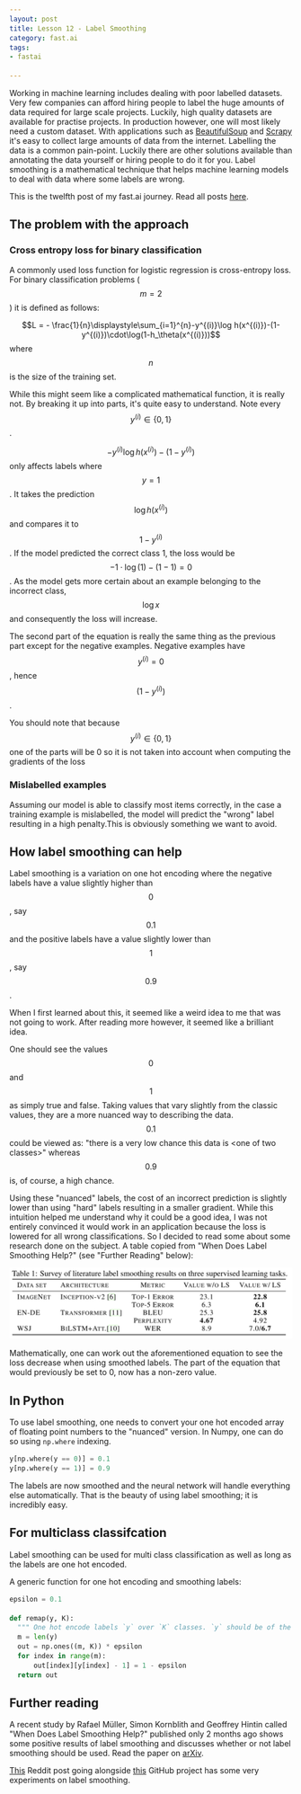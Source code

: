 ```yaml
---
layout: post
title: Lesson 12 - Label Smoothing
category: fast.ai
tags:
- fastai

---
```


Working in machine learning includes dealing with poor labelled datasets. Very few companies can afford hiring people to label the huge amounts of data required for large scale projects. Luckily, high quality datasets are available for practise projects. In production however, one will most likely need a custom dataset. With applications such as [BeautifulSoup](https://www.crummy.com/software/BeautifulSoup/) and [Scrapy](https://scrapy.org) it's easy to collect large amounts of data from the internet. Labelling the data is a common pain-point. Luckily there are other solutions available than annotating the data yourself or hiring people to do it for you. Label smoothing is a mathematical technique that helps machine learning models to deal with data where some labels are wrong.

This is the twelfth post of my fast.ai journey. Read all posts [here](https://rickwierenga.com/tag/fastai).

## The problem with the approach

### Cross entropy loss for binary classification

A commonly used loss function for logistic regression is cross-entropy loss. For binary classification problems ($$m = 2$$) it is defined as follows:

$$L = - \frac{1}{n}\displaystyle\sum_{i=1}^{n}-y^{(i)}\log h(x^{(i)})-(1-y^{(i)})\cdot\log(1-h_\theta(x^{(i)}))$$ where $$n$$ is the size of the training set.

While this might seem like a complicated mathematical function, it is really not. By breaking it up into parts, it's quite easy to understand. Note every $$y^{(i)} \in \{0, 1\}$$.

$$-y^{(i)}\log h(x^{(i)}) -(1-y^{(i)})$$ only affects labels where $$y = 1$$. It takes the prediction $$\log h(x^{(i)})$$ and compares it to $$1 - y^{(i)}$$. If the model predicted the correct class 1, the loss would be $$-1 \cdot \log (1) - (1-1) = 0$$. As the model gets more certain about an example belonging to the incorrect class, $$\log x$$ and consequently the loss will increase.

The second part of the equation is really the same thing as the previous part except for the negative examples. Negative examples have $$y^{(i)} = 0$$, hence $$(1 - y^{(i)})$$.

You should note that because $$y^{(i)} \in \{0, 1\}$$ one of the parts will be 0 so it is not taken into account when computing the gradients of the loss

### Mislabelled examples

Assuming our model is able to classify most items correctly, in the case a training example is mislabelled, the model will predict the "wrong" label resulting in a high penalty.This is obviously something we want to avoid.

## How label smoothing can help

Label smoothing is a variation on one hot encoding where the negative labels have a value slightly higher than $$0$$, say $$0.1$$ and the positive labels have a value slightly lower than $$1$$, say $$0.9$$.

When I first learned about this, it seemed like a weird idea to me that was not going to work. After reading more however, it seemed like a brilliant idea.

One should see the values $$0$$ and $$1$$ as simply true and false. Taking values that vary slightly from the classic values, they are a more nuanced way to describing the data. $$0.1$$ could be viewed as: "there is a very low chance this data is \<one of two classes\>" whereas $$0.9$$ is, of course, a high chance.

Using these "nuanced" labels, the cost of an incorrect prediction is slightly lower than using "hard" labels resulting in a smaller gradient. While this intuition helped me understand why it could be a good idea, I was not entirely convinced it would work in an application because the loss is lowered for all wrong classifications. So I decided to read some about some research done on the subject. A table copied from "When Does Label Smoothing Help?" (see "Further Reading" below):

![results of using label smoothing on some models](/assets/images/smoothing.png)

Mathematically, one can work out the aforementioned equation to see the loss decrease when using smoothed labels. The part of the equation that would previously be set to 0, now has a non-zero value.

## In Python

To use label smoothing, one needs to convert your one hot encoded array of floating point numbers to the "nuanced" version. In Numpy, one can do so using `np.where` indexing.

```python
y[np.where(y == 0)] = 0.1
y[np.where(y == 1)] = 0.9
```

The labels are now smoothed and the neural network will handle everything else automatically. That is the beauty of using label smoothing; it is incredibly easy.

## For multiclass classifcation

Label smoothing can be used for multi class classification as well as long as the labels are one hot encoded.

A generic function for one hot encoding and smoothing labels:

```python
epsilon = 0.1

def remap(y, K):
  """ One hot encode labels `y` over `K` classes. `y` should be of the form [1, 6, 3, etc.] """
  m = len(y)
  out = np.ones((m, K)) * epsilon
  for index in range(m):
      out[index][y[index] - 1] = 1 - epsilon
  return out
```

## Further reading

A recent study by Rafael Müller, Simon Kornblith and Geoffrey Hintin called "When Does Label Smoothing Help?" published only 2 months ago shows some positive results of label smoothing and discusses whether or not label smoothing should be used. Read the paper on [arXiv](https://arxiv.org/abs/1906.02629).

[This](https://www.reddit.com/r/MachineLearning/comments/73dfrh/p_noisy_labels_and_label_smoothing/) Reddit post going alongside [this](https://github.com/Kyubyong/label_smoothing) GitHub project has some very experiments on label smoothing.